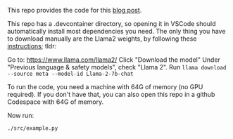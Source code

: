 This repo provides the code for this [blog post](https://weitz.blog/p/attention-explained-to-ordinary-programmers).

This repo has a .devcontainer directory, so opening it in VSCode should automatically
install most dependencies you need. The only thing you have to download manually are the Llama2 weights, by following these [instructions](https://github.com/meta-llama/llama-models?tab=readme-ov-file#download); tldr:

Go to: https://www.llama.com/llama2/
Click "Download the model"
Under "Previous language & safety models", check "Llama 2".
Run `llama download --source meta --model-id Llama-2-7b-chat`

To run the code, you need a machine with 64G of memory (no GPU required). 
If you don't have that, you can also open this repo in a github Codespace with 64G of memory.

Now run:

```
./src/example.py
```
